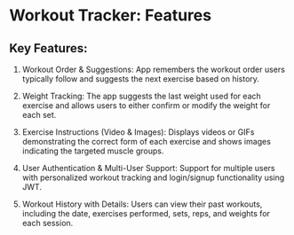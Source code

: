 # Workout Tracker: Features

## Key Features:
1. Workout Order & Suggestions:
App remembers the workout order users typically follow and suggests the next exercise based on history.

2. Weight Tracking:
The app suggests the last weight used for each exercise and allows users to either confirm or modify the weight for each set.

3. Exercise Instructions (Video & Images):
Displays videos or GIFs demonstrating the correct form of each exercise and shows images indicating the targeted muscle groups.

4. User Authentication & Multi-User Support:
Support for multiple users with personalized workout tracking and login/signup functionality using JWT.

5. Workout History with Details:
Users can view their past workouts, including the date, exercises performed, sets, reps, and weights for each session.